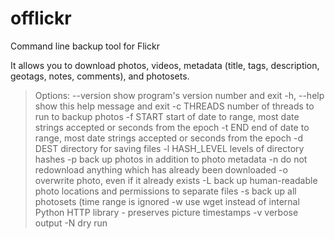 offlickr
========

<p>Command line backup tool for Flickr</p>


<p>It allows you to download photos, videos, metadata 
(title, tags, description, geotags, notes, comments), and photosets.</p>

<blockquote>
Options:
  --version      show program's version number and exit
  -h, --help     show this help message and exit
  -c THREADS     number of threads to run to backup photos
  -f START       start of date to range, most date strings accepted or seconds
                 from the epoch
  -t END         end of date to range, most date strings accepted or seconds
                 from the epoch
  -d DEST        directory for saving files
  -l HASH_LEVEL  levels of directory hashes
  -p             back up photos in addition to photo metadata
  -n             do not redownload anything which has already been downloaded
  -o             overwrite photo, even if it already exists
  -L             back up human-readable photo locations and permissions to
                 separate files
  -s             back up all photosets (time range is ignored
  -w             use wget instead of internal Python HTTP library - preserves
                 picture timestamps
  -v             verbose output
  -N             dry run

</blockquote>